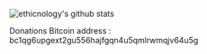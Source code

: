 ![ethicnology's github stats](https://github-readme-stats.vercel.app/api?username=ethicnology&show_icons=true&theme=dark&count_private=true)

Donations
Bitcoin address : bc1qg6upgext2gu556hajfgqn4u5qmlrwmqjv64u5g
<!--
**ethicnology/ethicnology** is a ✨ _special_ ✨ repository because its `README.md` (this file) appears on your GitHub profile.

Here are some ideas to get you started:

- 🔭 I’m currently working on ...
- 🌱 I’m currently learning ...
- 👯 I’m looking to collaborate on ...
- 🤔 I’m looking for help with ...
- 💬 Ask me about ...
- 📫 How to reach me: ...
- 😄 Pronouns: ...
- ⚡ Fun fact: ...
-->

